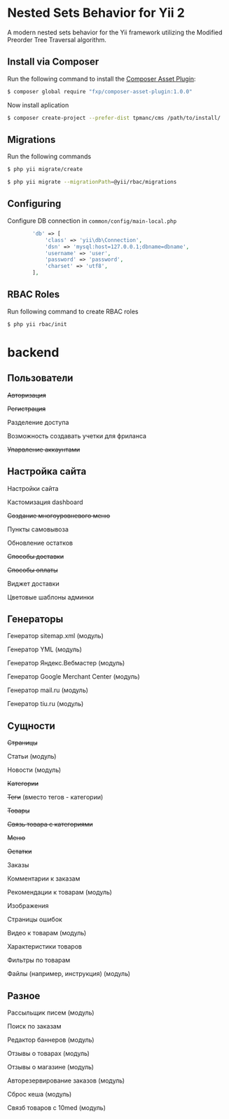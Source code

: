 # Nested Sets Behavior for Yii 2

A modern nested sets behavior for the Yii framework utilizing the Modified Preorder Tree Traversal algorithm.

## Install via Composer

Run the following command to install the [Composer Asset Plugin](https://github.com/francoispluchino/composer-asset-plugin):

```bash
$ composer global require "fxp/composer-asset-plugin:1.0.0"
```

Now install aplication

```bash
$ composer create-project --prefer-dist tpmanc/cms /path/to/install/
```


## Migrations

Run the following commands

```bash
$ php yii migrate/create

$ php yii migrate --migrationPath=@yii/rbac/migrations
```


## Configuring

Configure DB connection in `common/config/main-local.php`

```php
        'db' => [
            'class' => 'yii\db\Connection',
            'dsn' => 'mysql:host=127.0.0.1;dbname=dbname',
            'username' => 'user',
            'password' => 'password',
            'charset' => 'utf8',
        ],
```


## RBAC Roles

Run following command to create RBAC roles

```bash
$ php yii rbac/init
```


# backend


## Пользователи

~~Авторизация~~

~~Регистрация~~

Разделение доступа

Возможность создавать учетки для фриланса

~~Упарвление аккаунтами~~





## Настройка сайта

Настройки сайта

Кастомизация dashboard

~~Создание многоуровневого меню~~

Пункты самовывоза

Обновление остатков

~~Способы доставки~~

~~Способы оплаты~~

Виджет доставки

Цветовые шаблоны админки





## Генераторы

Генератор sitemap.xml (модуль)

Генератор YML (модуль)

Генератор Яндекс.Вебмастер (модуль)

Генератор Google Merchant Center (модуль)

Генератор mail.ru (модуль)

Генератор tiu.ru (модуль)





## Сущности

~~Страницы~~

Статьи (модуль)

Новости (модуль)

~~Категории~~

~~Теги~~ (вместо тегов - категории)

~~Товары~~

~~Связь товара с категориями~~

~~Меню~~

~~Остатки~~

Заказы

Комментарии к заказам

Рекомендации к товарам (модуль)

Изображения

Страницы ошибок

Видео к товарам (модуль)

Характеристики товаров

Фильтры по товарам

Файлы (например, инструкция) (модуль)





## Разное

Рассыльщик писем (модуль)

Поиск по заказам

Редактор баннеров (модуль)

Отзывы о товарах (модуль)

Отзывы о магазине (модуль)

Авторезервирование заказов (модуль)

Сброс кеша (модуль)

Связб товаров с 10med (модуль)

